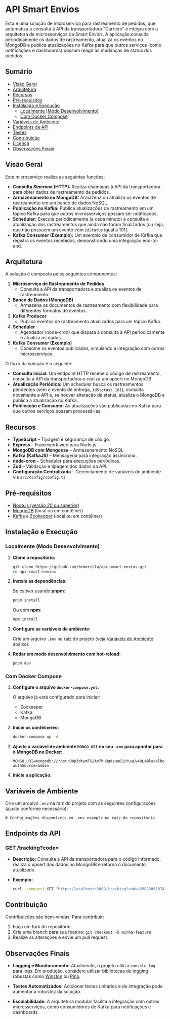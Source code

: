# API Smart Envios

Esta é uma solução de microserviço para rastreamento de pedidos, que automatiza a consulta à API da transportadora "Carriers" e integra com a arquitetura de microsserviços da Smart Envios. A aplicação consulta periodicamente os dados de rastreamento, atualiza os eventos no MongoDB e publica atualizações no Kafka para que outros serviços (como notificações e dashboards) possam reagir às mudanças de status dos pedidos.

## Sumário

- [Visão Geral](#visão-geral)
- [Arquitetura](#arquitetura)
- [Recursos](#recursos)
- [Pré-requisitos](#pré-requisitos)
- [Instalação e Execução](#instalação-e-execução)
  - [Localmente (Modo Desenvolvimento)](#localmente-modo-desenvolvimento)
  - [Com Docker Compose](#com-docker-compose)
- [Variáveis de Ambiente](#variáveis-de-ambiente)
- [Endpoints da API](#endpoints-da-api)
- [Testes](#testes)
- [Contribuição](#contribuição)
- [Licença](#licença)
- [Observações Finais](#observações-finais)

## Visão Geral

Este microserviço realiza as seguintes funções:

- **Consulta Síncrona (HTTP):** Realiza chamadas à API da transportadora para obter dados de rastreamento de pedidos.
- **Armazenamento no MongoDB:** Armazena ou atualiza os eventos de rastreamento em um banco de dados NoSQL.
- **Publicação no Kafka:** Publica atualizações de rastreamento em um tópico Kafka para que outros microsserviços possam ser notificados.
- **Scheduler:** Executa periodicamente (a cada minuto) a consulta e atualização dos rastreamentos que ainda não foram finalizados (ou seja, que não possuem um evento com `idStatus` igual a 101).
- **Kafka Consumer (Exemplo):** Um exemplo de consumidor de Kafka que registra os eventos recebidos, demonstrando uma integração end-to-end.

## Arquitetura

A solução é composta pelos seguintes componentes:

1. **Microserviço de Rastreamento de Pedidos**
   - Consulta a API da transportadora e atualiza os eventos de rastreamento.
2. **Banco de Dados (MongoDB)**
   - Armazena os documentos de rastreamento com flexibilidade para diferentes formatos de eventos.
3. **Kafka Producer**
   - Publica eventos de rastreamento atualizados para um tópico Kafka.
4. **Scheduler**
   - Agendador (node-cron) que dispara a consulta à API periodicamente e atualiza os dados.
5. **Kafka Consumer (Exemplo)**
   - Consome os eventos publicados, simulando a integração com outros microsserviços.

O fluxo da solução é o seguinte:

- **Consulta Inicial:** Um endpoint HTTP recebe o código de rastreamento, consulta a API da transportadora e realiza um upsert no MongoDB.
- **Atualização Periódica:** Um scheduler busca os rastreamentos pendentes (sem o evento de entrega, `idStatus: 101`), consulta novamente a API e, se houver alteração de status, atualiza o MongoDB e publica a atualização no Kafka.
- **Publicação e Consumo:** As atualizações são publicadas no Kafka para que outros serviços possam processá-las.

## Recursos

- **TypeScript** – Tipagem e segurança de código.
- **Express** – Framework web para Node.js.
- **MongoDB com Mongoose** – Armazenamento NoSQL.
- **Kafka (KafkaJS)** – Mensageria para integração assíncrona.
- **node-cron** – Scheduler para execuções periódicas.
- **Zod** – Validação e tipagem dos dados da API.
- **Configuração Centralizada** – Gerenciamento de variáveis de ambiente via `src/config/config.ts`.

## Pré-requisitos

- [Node.js (versão 20 ou superior)](https://nodejs.org/)
- [MongoDB](https://www.mongodb.com/) (local ou em contêiner)
- [Kafka](https://kafka.apache.org/) e [Zookeeper](https://zookeeper.apache.org/) (local ou em contêiner)

## Instalação e Execução

### Localmente (Modo Desenvolvimento)

1. **Clone o repositório:**

   ```bash
   git clone https://github.com/brmorillo/api-smart-envios.git
   cd api-smart-envios
   ```

2. **Instale as dependências:**

   Se estiver usando **pnpm**:

   ```bash
   pnpm install
   ```

   Ou com **npm**:

   ```bash
   npm install
   ```

3. **Configure as variáveis de ambiente:**

   Crie um arquivo `.env` na raiz do projeto (veja [Variáveis de Ambiente](#variáveis-de-ambiente) abaixo).

4. **Rodar em modo desenvolvimento com hot-reload:**

   ```bash
   pnpm dev
   ```

### Com Docker Compose

1. **Configure o arquivo `docker-compose.yml`:**

   O arquivo já está configurado para iniciar:

   - Zookeeper
   - Kafka
   - MongoDB

2. **Inicie os contêineres:**

   ```bash
   docker-compose up -d
   ```

3. **Ajuste a variável de ambiente `MONGO_URI` no seu `.env` para apontar para o MongoDB no Docker:**

   ```env
   MONGO_URI=mongodb://root:QWp3dtwmT%2Am7hHQqdzuo82jYuuL%40Ls@localhost:27017/trackingdb?authSource=admin
   ```

4. **Inicie a aplicação.**

## Variáveis de Ambiente

Crie um arquivo `.env` na raiz do projeto com as seguintes configurações (ajuste conforme necessário):

```env
# Configurações disponíveis em .env.example na raiz do repositório.
```

## Endpoints da API

### GET /tracking?code=<trackingCode>

- **Descrição:** Consulta a API da transportadora para o código informado, realiza o upsert dos dados no MongoDB e retorna o documento atualizado.
- **Exemplo:**

  ```bash
  curl --request GET "http://localhost:3000/tracking?code=SM82886187440BM"
  ```

## Contribuição

Contribuições são bem-vindas! Para contribuir:

1. Faça um fork do repositório.
2. Crie uma branch para sua feature: `git checkout -b minha-feature`
3. Realize as alterações e envie um pull request.

## Observações Finais

- **Logging e Monitoramento:**
  Atualmente, o projeto utiliza `console.log` para logs. Em produção, considere utilizar bibliotecas de logging robustas como [Winston](https://github.com/winstonjs/winston) ou [Pino](https://github.com/pinojs/pino).

- **Testes Automatizados:**
  Adicionar testes unitários e de integração pode aumentar a robustez da solução.

- **Escalabilidade:**
  A arquitetura modular facilita a integração com outros microsserviços, como consumidores de Kafka para notificações e dashboards.
